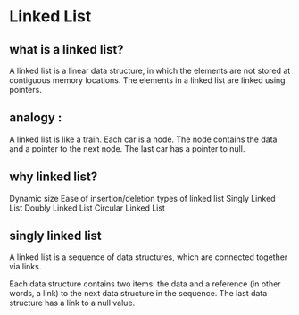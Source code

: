 # Linked List

## what is a linked list?

A linked list is a linear data structure, in which the elements are not stored at contiguous memory locations. The elements in a linked list are linked using pointers.

## analogy :
A linked list is like a train. Each car is a node. The node contains the data and a pointer to the next node. The last car has a pointer to null.

## why linked list?

Dynamic size
Ease of insertion/deletion
types of linked list
Singly Linked List
Doubly Linked List
Circular Linked List

## singly linked list
A linked list is a sequence of data structures, which are connected together via links.

Each data structure contains two items: the data and a reference (in other words, a link) to the next data structure in the sequence. The last data structure has a link to a null value.

